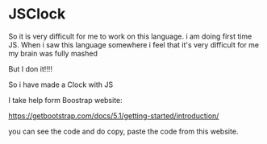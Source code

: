 # JSClock

So it is very difficult for me to work on this language.
i am doing first time JS.
When i saw this language somewhere i feel that it's very difficult for me 
my brain was fully mashed

But I don it!!!!

So i have made a Clock with JS

I take help form Boostrap website:

https://getbootstrap.com/docs/5.1/getting-started/introduction/

you can see the code and do copy, paste the code from this website.
